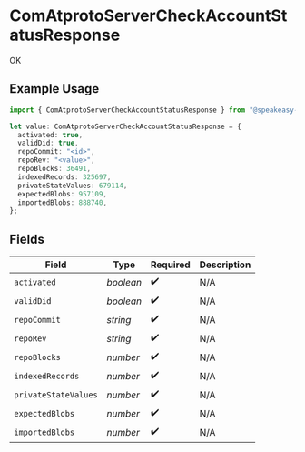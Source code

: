 # ComAtprotoServerCheckAccountStatusResponse

OK

## Example Usage

```typescript
import { ComAtprotoServerCheckAccountStatusResponse } from "@speakeasy-sdks/bluesky/models/operations";

let value: ComAtprotoServerCheckAccountStatusResponse = {
  activated: true,
  validDid: true,
  repoCommit: "<id>",
  repoRev: "<value>",
  repoBlocks: 36491,
  indexedRecords: 325697,
  privateStateValues: 679114,
  expectedBlobs: 957109,
  importedBlobs: 888740,
};
```

## Fields

| Field                | Type                 | Required             | Description          |
| -------------------- | -------------------- | -------------------- | -------------------- |
| `activated`          | *boolean*            | :heavy_check_mark:   | N/A                  |
| `validDid`           | *boolean*            | :heavy_check_mark:   | N/A                  |
| `repoCommit`         | *string*             | :heavy_check_mark:   | N/A                  |
| `repoRev`            | *string*             | :heavy_check_mark:   | N/A                  |
| `repoBlocks`         | *number*             | :heavy_check_mark:   | N/A                  |
| `indexedRecords`     | *number*             | :heavy_check_mark:   | N/A                  |
| `privateStateValues` | *number*             | :heavy_check_mark:   | N/A                  |
| `expectedBlobs`      | *number*             | :heavy_check_mark:   | N/A                  |
| `importedBlobs`      | *number*             | :heavy_check_mark:   | N/A                  |
